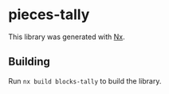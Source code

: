 # pieces-tally

This library was generated with [Nx](https://nx.dev).

## Building

Run `nx build blocks-tally` to build the library.
